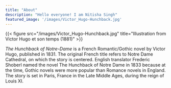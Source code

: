 ```yaml
---
title: "About"
description: "Hello everyone! I am Nitisha Singh"
featured_image: '/images/Victor_Hugo-Hunchback.jpg'
---
```

{{< figure src="/images/Victor_Hugo-Hunchback.jpg" title="Illustration from Victor Hugo et son temps (1881)" >}}

_The Hunchback of Notre-Dame_ is a French Romantic/Gothic novel by Victor
Hugo, published in 1831.  The original French title refers to Notre Dame
Cathedral, on which the story is centered.  English translator Frederic
Shoberl named the novel The Hunchback of Notre Dame in 1833 because at the
time, Gothic novels were more popular than Romance novels in England.  The
story is set in Paris, France in the Late Middle Ages, during the reign of
Louis XI.
